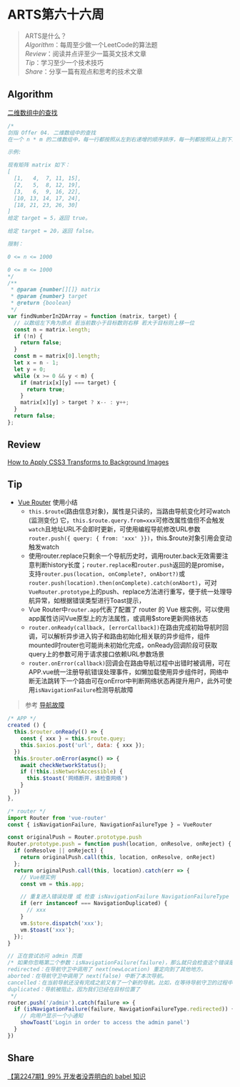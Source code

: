 # ARTS第六十六周

> ARTS是什么？  
  *Algorithm*：每周至少做一个LeetCode的算法题  
  *Review*：阅读并点评至少一篇英文技术文章  
  *Tip*：学习至少一个技术技巧  
  *Share*：分享一篇有观点和思考的技术文章  

## Algorithm

[二维数组中的查找](https://leetcode-cn.com/problems/er-wei-shu-zu-zhong-de-cha-zhao-lcof/)

```js
/* 
剑指 Offer 04. 二维数组中的查找 
在一个 n * m 的二维数组中，每一行都按照从左到右递增的顺序排序，每一列都按照从上到下递增的顺序排序。请完成一个高效的函数，输入这样的一个二维数组和一个整数，判断数组中是否含有该整数。

示例:

现有矩阵 matrix 如下：
[
  [1,   4,  7, 11, 15],
  [2,   5,  8, 12, 19],
  [3,   6,  9, 16, 22],
  [10, 13, 14, 17, 24],
  [18, 21, 23, 26, 30]
]
给定 target = 5，返回 true。

给定 target = 20，返回 false。

限制：

0 <= n <= 1000

0 <= m <= 1000
*/
/**
 * @param {number[][]} matrix
 * @param {number} target
 * @return {boolean}
 */
var findNumberIn2DArray = function (matrix, target) {
  // 以数组左下角为原点 若当前数小于目标数则右移 若大于目标则上移一位
  const n = matrix.length;
  if (!n) {
    return false;
  }
  const m = matrix[0].length;
  let x = n - 1;
  let y = 0;
  while (x >= 0 && y < m) {
    if (matrix[x][y] === target) {
      return true;
    }
    matrix[x][y] > target ? x-- : y++;
  }
  return false;
};
```

## Review

[How to Apply CSS3 Transforms to Background Images](https://www.sitepoint.com/css3-transform-background-image/)

## Tip

- [Vue Router](https://router.vuejs.org/zh/api/#router-link) 使用小结
  - `this.$route`(路由信息对象)，属性是只读的，当路由导航变化时可watch (监测变化) 它，`this.$route.query.from=xxx`可修改属性值但不会触发`watch`且地址URL不会即时更新，可使用编程导航修改URL参数`router.push({ query: { from: 'xxx' }})`，this.$route对象引用会变动触发watch
  - 使用router.replace只剩余一个导航历史时，调用router.back无效需要注意判断history长度；`router.replace`和`router.push`返回的是promise，支持`router.pus(location, onComplete?, onAbort?)`或`router.push(location).then(onComplete).catch(onAbort)`，可对`VueRouter.prototype`上的push、replace方法进行重写，便于统一处理导航异常，如根据错误类型进行Toast提示，
  - Vue Router中`router.app`代表了配置了 router 的 Vue 根实例，可以使用app属性访问Vue原型上的方法属性，或调用$store更新网络状态
  - `router.onReady(callback, [errorCallback])`在路由完成初始导航时回调，可以解析异步进入钩子和路由初始化相关联的异步组件，组件mounted时router也可能尚未初始化完成，onReady回调阶段可获取query上的参数可用于请求接口依赖URL参数场景
  - `router.onError(callback)`回调会在路由导航过程中出错时被调用，可在APP.vue统一注册导航错误处理事件，如懒加载使用异步组件时，网络中断无法跳转下一个路由可在onError中判断网络状态再提升用户，此外可使用`isNavigationFailure`检测导航故障
  
> 参考 [导航故障](https://router.vuejs.org/zh/guide/advanced/navigation-failures.html#%E6%A3%80%E6%B5%8B%E5%AF%BC%E8%88%AA%E6%95%85%E9%9A%9C)

```js
/* APP */
created () {
  this.$router.onReady(() => {
    const { xxx } = this.$route.quey;
    this.$axios.post('url', data: { xxx });
  })
  this.$router.onError(async() => {
    await checkNetworkStatus();
    if (!this.isNetworkAccessible) {
      this.$toast('网络断开，请检查网络')
    }
  })
},

/* router */
import Router from 'vue-router'
const { isNavigationFailure, NavigationFailureType } = VueRouter

const originalPush = Router.prototype.push
Router.prototype.push = function push(location, onResolve, onReject) {
  if (onResolve || onReject) {
    return originalPush.call(this, location, onResolve, onReject)
  };
  return originalPush.call(this, location).catch(err => {
    // Vue根实例
    const vm = this.app;

    // 重复进入错误处理 或 检查 isNavigationFailure NavigationFailureType
    if (err instanceof === NavigationDuplicated) {
      // xxx
    }
    vm.$store.dispatch('xxx');
    vm.$toast('xxx');
  });
}

// 正在尝试访问 admin 页面
/* 如果你忽略第二个参数：isNavigationFailure(failure)，那么就只会检查这个错误是不是一个导航故障；有四种不同的类型值
redirected：在导航守卫中调用了 next(newLocation) 重定向到了其他地方。
aborted：在导航守卫中调用了 next(false) 中断了本次导航。
cancelled：在当前导航还没有完成之前又有了一个新的导航。比如，在等待导航守卫的过程中又调用了 router.push。
duplicated：导航被阻止，因为我们已经在目标位置了
 */
router.push('/admin').catch(failure => {
  if (isNavigationFailure(failure, NavigationFailureType.redirected)) {
    // 向用户显示一个小通知
    showToast('Login in order to access the admin panel')
  }
})
```

## Share

[【第2247期】99% 开发者没弄明白的 babel 知识](https://mp.weixin.qq.com/s/sJMydobsSxzxj2SECwcr_A)
